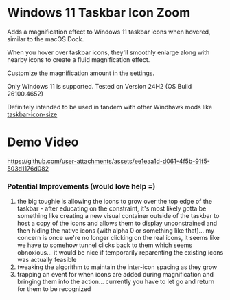# Windows 11 Taskbar Icon Zoom

Adds a magnification effect to Windows 11 taskbar icons when hovered, similar to the
macOS Dock.

When you hover over taskbar icons, they'll smoothly enlarge along with
nearby icons to create a fluid magnification effect.

Customize the magnification amount in the settings.

Only Windows 11 is supported.
Tested on Version 24H2 (OS Build 26100.4652)

Definitely intended to be used in tandem with other Windhawk mods like [taskbar-icon-size](https://windhawk.net/mods/taskbar-icon-size)

# Demo Video
https://github.com/user-attachments/assets/ee1eaa1d-d061-4f5b-91f5-503d1176d082

### Potential Improvements (would love help =)
1. the big toughie is allowing the icons to grow over the top edge of the taskbar - after educating on the constraint, it's most likely gotta be something like creating a new visual container outside of the taskbar to host a copy of the icons and allows them to display unconstrained and then hiding the native icons (with alpha 0 or something like that)... my concern is once we're no longer clicking on the real icons, it seems like we have to somehow tunnel clicks back to them which seems obnoxious... it would be nice if temporarily reparenting the existing icons was actually feasible
1. tweaking the algorithm to maintain the inter-icon spacing as they grow
1. trapping an event for when icons are added during magnification and bringing them into the action... currently you have to let go and return for them to be recognized
